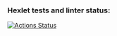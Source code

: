 ### Hexlet tests and linter status:
[![Actions Status](https://github.com/nofacez/layout-designer-project-lvl2/workflows/hexlet-check/badge.svg)](https://github.com/nofacez/layout-designer-project-lvl2/actions)